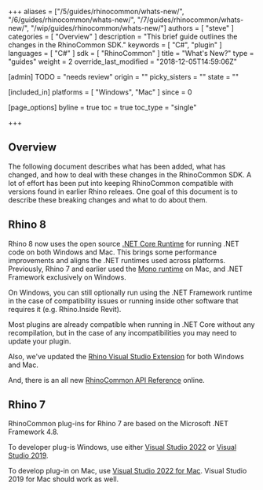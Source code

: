 +++
aliases = ["/5/guides/rhinocommon/whats-new/", "/6/guides/rhinocommon/whats-new/", "/7/guides/rhinocommon/whats-new/", "/wip/guides/rhinocommon/whats-new/"]
authors = [ "steve" ]
categories = [ "Overview" ]
description = "This brief guide outlines the changes in the RhinoCommon SDK."
keywords = [ "C#", "plugin" ]
languages = [ "C#" ]
sdk = [ "RhinoCommon" ]
title = "What's New?"
type = "guides"
weight = 2
override_last_modified = "2018-12-05T14:59:06Z"

[admin]
TODO = "needs review"
origin = ""
picky_sisters = ""
state = ""

[included_in]
platforms = [ "Windows", "Mac" ]
since = 0

[page_options]
byline = true
toc = true
toc_type = "single"

+++

## Overview

The following document describes what has been added, what has changed, and how to deal with these changes in the RhinoCommon SDK. A lot of effort has been put into keeping RhinoCommon compatible with versions found in earlier Rhino releaes. One goal of this document is to describe these breaking changes and what to do about them.

## Rhino 8

Rhino 8 now uses the open source [.NET Core Runtime](https://github.com/dotnet/runtime) for running .NET code on both Windows and Mac. This brings some performance improvements and aligns the .NET runtimes used across platforms. Previously, Rhino 7 and earlier used the [Mono runtime](https://www.mono-project.com/) on Mac, and .NET Framework exclusively on Windows.

On Windows, you can still optionally run using the .NET Framework runtime in the case of compatibility issues or running inside other software that requires it (e.g. Rhino.Inside Revit).

Most plugins are already compatible when running in .NET Core without any recompilation, but in the case of any incompatibilities you may need to update your plugin.

Also, we've updated the [Rhino Visual Studio Extension](https://github.com/mcneel/RhinoVisualStudioExtensions/releases) for both Windows and Mac.

And, there is an all new [RhinoCommon API Reference](https://developer.rhino3d.com/api/rhinocommon/html/R_Project_RhinoCommon.htm) online.

## Rhino 7

RhinoCommon plug-ins for Rhino 7 are based on the Microsoft .NET Framework 4.8.

To developer plug-is Windows, use either [Visual Studio 2022](https://visualstudio.microsoft.com/downloads/) or [Visual Studio 2019](https://visualstudio.microsoft.com/vs/older-downloads/).

To develop plug-in on Mac, use [Visual Studio 2022 for Mac](https://visualstudio.microsoft.com/vs/mac/). Visual Studio 2019 for Mac should work as well.
